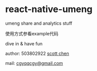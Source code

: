 # react-native-umeng
umeng share and analytics stuff



使用方式参看example代码

dive in & have fun

author: 503802922 [scott chen](http://www.classical1988.com/)

mail: cgyqqcgy@gmail.com
